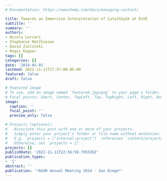 ```yaml
---
# Documentation: https://wowchemy.com/docs/managing-content/

title: Towards an Immersive Interpretation of Çatalhöyük at DiVE
subtitle: ''
summary: ''
authors:
- Nicola Lercari
- Stephanie Matthiesen
- David Zielinski
- Regis Kopper
tags: []
categories: []
date: '2014-01-01'
lastmod: 2022-11-11T17:57:00-05:00
featured: false
draft: false

# Featured image
# To use, add an image named `featured.jpg/png` to your page's folder.
# Focal points: Smart, Center, TopLeft, Top, TopRight, Left, Right, BottomLeft, Bottom, BottomRight.
image:
  caption: ''
  focal_point: ''
  preview_only: false

# Projects (optional).
#   Associate this post with one or more of your projects.
#   Simply enter your project's folder or file name without extension.
#   E.g. `projects = ["internal-project"]` references `content/project/deep-learning/index.md`.
#   Otherwise, set `projects = []`.
projects: []
publishDate: '2022-11-11T22:56:59.795536Z'
publication_types:
- '1'
abstract: ''
publication: '*ASOR Annual Meeting 2014 - San Diego*'
---
```

